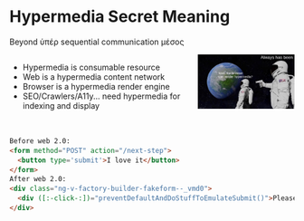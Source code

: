 # Hypermedia Secret Meaning
Beyond ὑπέρ sequential communication μέσος

<v-click>
<div style="display: flex; justify-content: space-between; align-items: start; margin-bottom:0;">
  <div style="width: 66%;">
    <ul>
        <li>Hypermedia is consumable resource</li>
        <li>Web is a hypermedia content network</li>
        <li>Browser is a hypermedia render engine</li>
        <li>SEO/Crawlers/A11y... need hypermedia for indexing and display</li>
    </ul>
  </div>
  <div style="width: 34%;">
    <img src="../assets/hypermedia-always-has-been.png" alt="Hypermedia always has been" style="display: block; margin-left: auto;" />
    </div>
</div>
</v-click>

<br />
<v-click>

```html
Before web 2.0:  
<form method="POST" action="/next-step">
  <button type='submit'>I love it</button>
</form>
After web 2.0:  
<div class="ng-v-factory-builder-fakeform--_vmd0">
  <div ([:-click-:])="preventDefaultAndDoStuffToEmulateSubmit()">Please kill me</div>
</div>
```
</v-click>